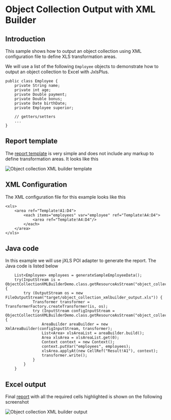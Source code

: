 Object Collection Output with XML Builder
=========================================

Introduction
------------

This sample shows how to output an object collection using XML configuration file to define XLS transformation areas.

We will use a list of the following `Employee` objects to demonstrate how to output an object collection to Excel with JxlsPlus.

    public class Employee {
        private String name;
        private int age;
        private Double payment;
        private Double bonus;
        private Date birthDate;
        private Employee superior;

        // getters/setters
        ...
    }

Report template
---------------

The [report template](../xls/object_collection_xmlbuilder_template.xls) is very simple and does not include any markup to define transformation areas.
It looks like this

![Object collection XML builder template](../images/object_collection_xmlbuilder_template.png)

XML Configuration
-----------------

The XML configuration file for this example looks like this

    <xls>
        <area ref="Template!A1:D4">
            <each items="employees" var="employee" ref="Template!A4:D4">
                <area ref="Template!A4:D4"/>
            </each>
        </area>
    </xls>

Java code
---------

In this example we will use jXLS POI adapter to generate the report.
The Java code is listed below

        List<Employee> employees = generateSampleEmployeeData();
        try(InputStream is = ObjectCollectionXMLBuilderDemo.class.getResourceAsStream("object_collection_xmlbuilder_template.xls")) {
            try (OutputStream os = new FileOutputStream("target/object_collection_xmlbuilder_output.xls")) {
                Transformer transformer = TransformerFactory.createTransformer(is, os);
                try (InputStream configInputStream = ObjectCollectionXMLBuilderDemo.class.getResourceAsStream("object_collection_xmlbuilder.xml")) {
                    AreaBuilder areaBuilder = new XmlAreaBuilder(configInputStream, transformer);
                    List<Area> xlsAreaList = areaBuilder.build();
                    Area xlsArea = xlsAreaList.get(0);
                    Context context = new Context();
                    context.putVar("employees", employees);
                    xlsArea.applyAt(new CellRef("Result!A1"), context);
                    transformer.write();
                }
            }
        }

Excel output
------------

Final [report](../xls/object_collection_xmlbuilder_output.xls) with all the required cells highlighted is shown on the following screenshot

![Object collection XML builder output](../images/object_collection_xmlbuilder_output.png)
